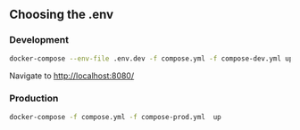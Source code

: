 ## Choosing the .env

### Development

```bash
docker-compose --env-file .env.dev -f compose.yml -f compose-dev.yml up # dev
```

Navigate to [http://localhost:8080/](http://localhost:8080/)

### Production

```bash
docker-compose -f compose.yml -f compose-prod.yml  up
```